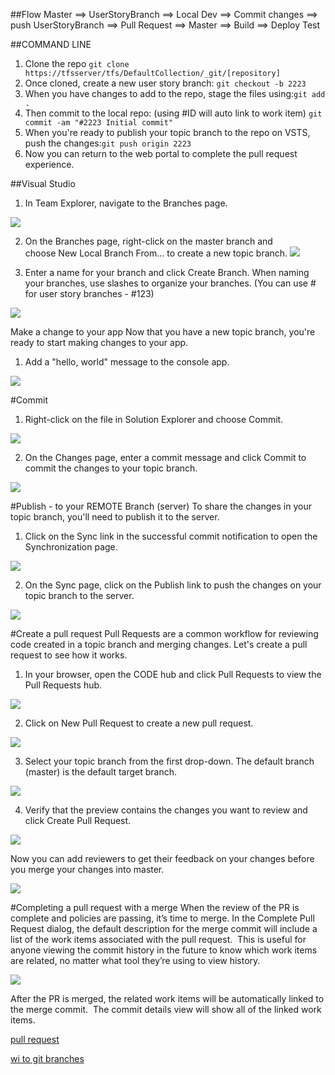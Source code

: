 ##Flow
Master ==> UserStoryBranch ==> Local Dev ==> Commit changes ==>	
push UserStoryBranch ==> Pull Request ==> Master ==> Build ==> Deploy Test
	
##COMMAND LINE
1. Clone the repo `git clone   https://tfsserver/tfs/DefaultCollection/_git/[repository]`
2. Once cloned, create a new user story branch: `git checkout -b 2223`
3. When you have changes to add to the repo, stage the files using:`git add .`
4. Then commit to the local repo: (using #ID will auto link to work item) `git commit -am "#2223 Initial commit"`
5. When you're ready to publish your topic branch to the repo on VSTS, push the changes:`git push origin 2223`
6. Now you can return to the web portal to complete the pull request experience.

##Visual Studio
1. In Team Explorer, navigate to the Branches page. 

![]({{site.url}}/img/gitbranchpullreqbranchpullreq/vsbranches1.png)

2. On the Branches page, right-click on the master branch and choose New Local Branch From... to create a new topic branch.
![]({{site.url}}/img/gitbranchpullreqbranchpullreq/vsbranchesnewlocal.png)

3. Enter a name for your branch and click Create Branch. When naming your branches, use slashes to organize your branches. (You can use #<storyid> for user story branches - #123)

![]({{site.url}}/img/gitbranchpullreqbranchpullreq/vsbranchescreate.png)	
	
Make a change to your app Now that you have a new topic branch, you're ready to start making changes to your app.
1. Add a "hello, world" message to the console app.

![]({{site.url}}/img/gitbranchpullreqbranchpullreq/vshelloworld.png)
	
#Commit
1. Right-click on the file in Solution Explorer and choose Commit.

![]({{site.url}}/img/gitbranchpullreqbranchpullreq/vscommit.png)

2. On the Changes page, enter a commit message and click Commit to commit the changes to your topic branch.

![]({{site.url}}/img/gitbranchpullreqbranchpullreq/vschangescommit.png)
	
#Publish - to your REMOTE Branch (server)
To share the changes in your topic branch, you'll need to publish it to the server.
1. Click on the Sync link in the successful commit notification to open the Synchronization page.

![]({{site.url}}/img/gitbranchpullreqbranchpullreq/vscommitsyncmessage.png)		

2. On the Sync page, click on the Publish link to push the changes on your topic branch to the server.

![]({{site.url}}/img/gitbranchpullreqbranchpullreq/vssyncpublish.png)
	
#Create a pull request
Pull Requests are a common workflow for reviewing code created in a topic branch and merging changes. Let's create a pull request to see how it works.
1. In your browser, open the CODE hub and click Pull Requests to view the Pull Requests hub.

![]({{site.url}}/img/gitbranchpullreqbranchpullreq/webpullrequesthub.png)		

2. Click on New Pull Request to create a new pull request.

![]({{site.url}}/img/gitbranchpullreqbranchpullreq/webpullrequestnew.png)	

3. Select your topic branch from the first drop-down. The default branch (master) is the default target branch.

![]({{site.url}}/img/gitbranchpullreqbranchpullreq/webpullrequestselectbranch.png)

4. Verify that the preview contains the changes you want to review and click Create Pull Request.

![]({{site.url}}/img/gitbranchpullreqbranchpullreq/webpullrequestcreate.png)

Now you can add reviewers to get their feedback on your changes before you merge your changes into master.

![]({{site.url}}/img/gitbranchpullreqbranchpullreq/webpullrequestinprogress.png)		

#Completing a pull request with a merge
When the review of the PR is complete and policies are passing, it’s time to merge. In the Complete Pull Request dialog, the default description for the merge commit will include a list of the work items associated with the pull request.  This is useful for anyone viewing the commit history in the future to know which work items are related, no matter what tool they’re using to view history.

![]({{site.url}}/img/gitbranchpullreqbranchpullreq/complete-pull-request.png)

After the PR is merged, the related work items will be automatically linked to the merge commit.  The commit details view will show all of the linked work items.

[pull request](https://www.visualstudio.com/en-us/docs/git/get-started#conduct-a-pull-request)

[wi to git branches](https://blogs.msdn.microsoft.com/visualstudioalm/2016/03/02/linking-work-items-to-git-branches-commits-and-pull-requests) 



